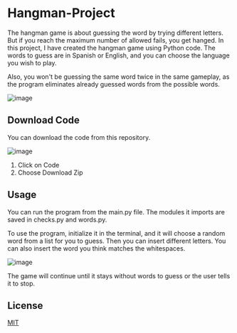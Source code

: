 # Hangman-Project
The hangman game is about guessing the word by trying different letters. But if you reach the maximum number of allowed fails, you get hanged.
In this project, I have created the hangman game using Python code. The words to guess are in Spanish or English, and you can choose the language you wish to play.

Also, you won't be guessing the same word twice in the same gameplay, as the program eliminates already guessed words from the possible words.

![image](https://user-images.githubusercontent.com/82436702/178247856-dbe75b65-8fcf-421a-a832-48e7383e9508.png)

## Download Code
You can download the code from this repository.

![image](https://user-images.githubusercontent.com/82436702/177549904-59071ff2-bb71-4a42-96b5-a85eea352176.png)

1. Click on Code
2. Choose Download Zip

## Usage
You can run the program from the main.py file. The modules it imports are saved in checks.py and words.py.

To use the program, initialize it in the terminal, and it will choose a random word from a list for you to guess. Then you can insert different letters. 
You can also insert the word you think matches the whitespaces.

![image](https://user-images.githubusercontent.com/82436702/177535926-07bf8eb4-46d1-4090-91c3-49ea292dc329.png)

The game will continue until it stays without words to guess or the user tells it to stop.

## License
[MIT](https://choosealicense.com/licenses/mit/)

